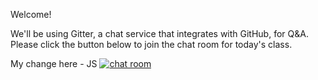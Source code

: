 Welcome!

We'll be using Gitter, a chat service that integrates with GitHub, for Q&A. Please click the button below to join the chat room for today's class.

My change here - JS
[![chat room](https://badges.gitter.im/githubteacher/fluffy-octo-guacamole.svg)](https://gitter.im/githubteacher/fluffy-octo-guacamole?utm_source=badge&utm_medium=badge&utm_campaign=pr-badge&utm_content=badge)
